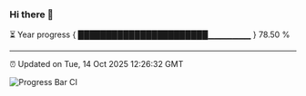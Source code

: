 ### Hi there 👋

⏳ Year progress { ███████████████████████▁▁▁▁▁▁▁ } 78.50 %

---

⏰ Updated on Tue, 14 Oct 2025 12:26:32 GMT

![Progress Bar CI](https://github.com/code-lakshay/GitHub-Actions-Demo/workflows/Progress%20Bar%20CI/badge.svg)

